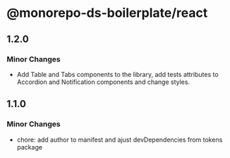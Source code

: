 # @monorepo-ds-boilerplate/react

## 1.2.0

### Minor Changes

- Add Table and Tabs components to the library, add tests attributes to Accordion and Notification components and change styles.

## 1.1.0

### Minor Changes

- chore: add author to manifest and ajust devDependencies from tokens package
